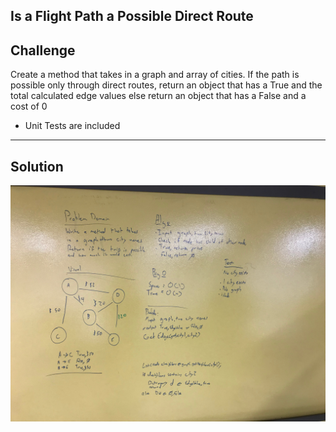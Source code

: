 ## Is a Flight Path a Possible Direct Route
## Challenge
Create a method that takes in a graph and array of cities. If the path is possible only through direct routes, return an object that has a True and the total calculated edge values else return an object that has a False and a cost of 0



* Unit Tests are included

***
## Solution
![GetEdges whiteboard image](../../assets/get_edges.jpg)
